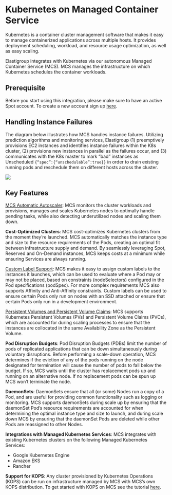 # Kubernetes on Managed Container Service

Kubernetes is a container cluster management software that makes it easy to manage containerized applications across multiple hosts. It provides deployment scheduling, workload, and resource usage optimization, as well as easy scaling.

Elastigroup integrates with Kubernetes via our autonomous Managed Container Service (MCS). MCS manages the infrastructure on which Kubernetes schedules the container workloads.

## Prerequisite

Before you start using this integration, please make sure to have an active Spot account. To create a new account sign up [here](https://console.spotinst.com/#/auth/signUp).

## Handling Instance Failures

The diagram below illustrates how MCS handles instance failures. Utilizing prediction algorithms and monitoring services, Elastigroup (1) preemptively provisions EC2 instances and identifies instance failures within the K8s cluster, (2) provisions new instances in parallel as the failures occur, and (3) communicates with the K8s master to mark “bad” instances as Unscheduled `{“spec”:{“unschedulable”:true}}` in order to drain existing running pods and reschedule them on different hosts across the cluster.

<img src="/elastigroup/_media/kubernetes-with-elastigroupREADME_1.jpg" />


## Key Features

[MCS Automatic Autoscaler](elastigroup/tools-integrations/kubernetes-with-elastigroup/kubernetes-cluster-autoscaling): MCS monitors the cluster workloads and provisions, manages and scales Kubernetes nodes to optimally handle pending tasks, while also detecting underutilized nodes and scaling them down.

**Cost-Optimized Clusters**: MCS cost-optimizes Kubernetes clusters from the moment they’re launched. MCS automatically matches the instance type and size to the resource requirements of the Pods, creating an optimal fit between infrastructure supply and demand. By seamlessly leveraging Spot, Reserved and On-Demand instances, MCS keeps costs at a minimum while ensuring Services are always running.

[Custom Label Support](elastigroup/tools-integrations/kubernetes-with-elastigroup/custom-label-selectors): MCS makes it easy to assign custom labels to the instances it launches, which can be used to evaluate where a Pod may or may not be placed, based on constraints (nodeSelectors) configured in the Pod specifications (podSpec). For more complex requirements MCS also supports Affinity and Anti-Affinity constraints. Custom labels can be used to ensure certain Pods only run on nodes with an SSD attached or ensure that certain Pods only run in a development environment.

[Persistent Volumes and Persistent Volume Claims](elastigroup/tools-integrations/kubernetes-with-elastigroup/persistent-volume-support): MCS supports Kubernetes Persistent Volumes (PVs) and Persistent Volume Claims (PVCs), which are accounted for during scaling processes to ensure that the instances are collocated in the same Availability Zone as the Persistent Volume.

**Pod Disruption Budgets**: Pod Disruption Budgets (PDBs) limit the number of pods of replicated applications that can be down simultaneously during voluntary disruptions. Before performing a scale-down operation, MCS determines if the eviction of any of the pods running on the node designated for termination will cause the number of pods to fall below the budget. If so, MCS waits until the cluster has replacement pods up and running on an alternative node. If no replacement pods can be spun up MCS won’t terminate the node.

**DaemonSets**: DaemonSets ensure that all (or some) Nodes run a copy of a Pod, and are useful for providing common functionality such as logging or monitoring. MCS supports daemonSets during scale up by ensuring that the daemonSet Pod’s resource requirements are accounted for when determining the optimal instance type and size to launch, and during scale down MCS by ensuring that the daemonSet Pods are deleted while other Pods are reassigned to other Nodes.

**Integrations with Managed Kubernetes Services**: MCS integrates with existing Kubernetes clusters on the following Managed Kubernetes Services:

  * Google Kubernetes Engine
  * Amazon EKS
  * Rancher

**Support for KOPS**: Any cluster provisioned by Kubernetes Operations (KOPS) can be run on infrastructure managed by MCS with MCS’s own KOPS distribution. To get started with KOPS on MCS see the tutorial [here](ocean/tools-and-integrations/kops/).
